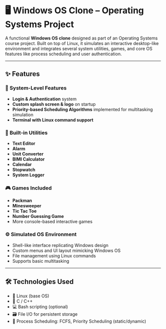 # 🖥️ Windows OS Clone – Operating Systems Project

A functional **Windows OS clone** designed as part of an Operating Systems course project. Built on top of Linux, it simulates an interactive desktop-like environment and integrates several system utilities, games, and core OS features like process scheduling and user authentication.

---

## ✨ Features

### 🔐 System-Level Features
- **Login & Authentication** system
- **Custom splash screen & logo** on startup
- **Priority-based Scheduling Algorithms** implemented for multitasking simulation
- **Terminal with Linux command support**

### 🧰 Built-in Utilities
- **Text Editor**
- **Alarm**
- **Unit Converter**
- **BIMI Calculator**
- **Calendar**
- **Stopwatch**
- **System Logger**

### 🎮 Games Included
- **Packman**
- **Minesweeper**
- **Tic Tac Toe**
- **Number Guessing Game**
- More console-based interactive games

### ⚙️ Simulated OS Environment
- Shell-like interface replicating Windows design
- Custom menus and UI layout mimicking Windows OS
- File management using Linux commands
- Supports basic multitasking

---

## 🛠️ Technologies Used

- 🐧 Linux (base OS)
- 🧠 C / C++
- 💻 Bash scripting (optional)
- 🗃️ File I/O for persistent storage
- 🧩 Process Scheduling: FCFS, Priority Scheduling (static/dynamic)
